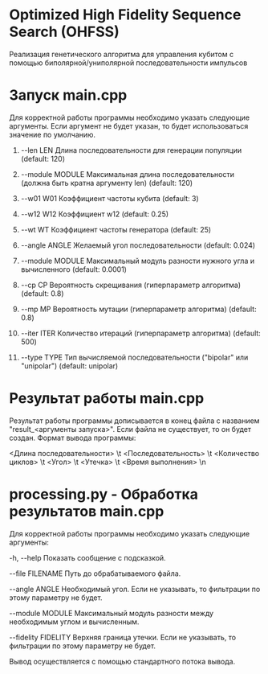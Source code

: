 # Optimized High Fidelity Sequence Search (OHFSS)
Реализация генетического алгоритма для управления кубитом с помощью биполярной/униполярной последовательности импульсов

# Запуск main.cpp
Для корректной работы программы необходимо указать следующие аргументы. Если аргумент не будет указан, то будет использоваться значение по умолчанию.

1. --len LEN
	Длина последовательности для генерации популяции (default: 120)

2. --module MODULE
	Максимальная длина последовательности (должна быть кратна аргументу len) (default: 120)

3. --w01 W01
	Коэффициент частоты кубита (default: 3)

4. --w12 W12
	Коэффициент w12 (default: 0.25)

5. --wt WT
	Коэффициент частоты генератора (default: 25)

6. --angle ANGLE
	Желаемый угол последовательности (default: 0.024)

7. --module MODULE
	Максимальный модуль разности нужного угла и вычисленного (default: 0.0001)

8. --cp CP
	Вероятность скрещивания (гиперпараметр алгоритма) (default: 0.8)

9. --mp MP
	Вероятность мутации (гиперпараметр алгоритма) (default: 0.8)

10. --iter ITER
	Количество итераций (гиперпараметр алгоритма) (default: 500)

11. --type TYPE
	Тип вычисляемой последовательности ("bipolar" или "unipolar") (default: unipolar)

# Результат работы main.cpp
Результат работы программы дописывается в конец файла с названием "result_<аргументы запуска>". Если файла не существует, то он будет создан.
Формат вывода программы:

<Длина последовательности> \t <Последовательность> \t <Количество циклов> \t <Угол> \t <Утечка> \t <Время выполнения> \n

# processing.py - Обработка результатов main.cpp
Для корректной работы программы необходимо указать следующие аргументы:

-h, --help           Показать сообщение с подсказкой.

--file FILENAME      Путь до обрабатываемого файла.

--angle ANGLE        Необходимый угол. Если не указывать, то фильтрации по этому параметру не будет.

--module MODULE      Максимальный модуль разности между необходимым углом и вычисленным.

--fidelity FIDELITY  Верхняя граница утечки. Если не указывать, то фильтрации по этому параметру не будет.

Вывод осуществляется с помощью стандартного потока вывода.
